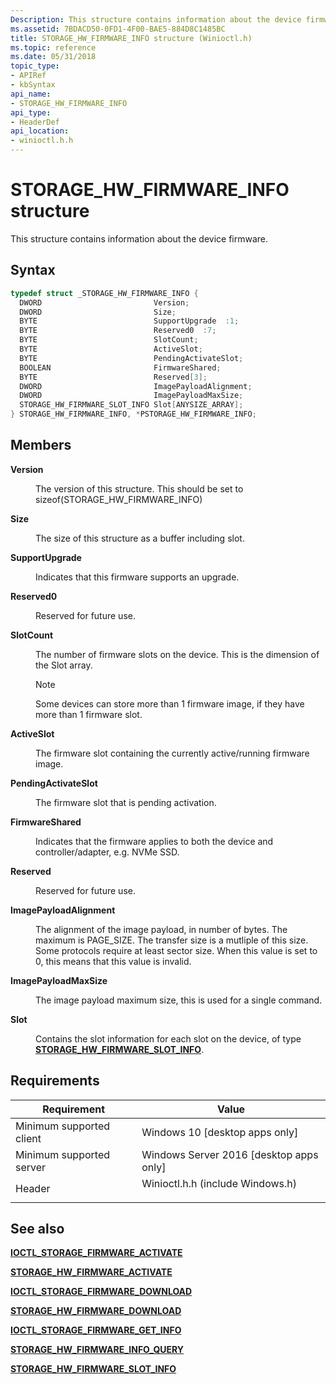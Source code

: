 ```yaml
---
Description: This structure contains information about the device firmware.
ms.assetid: 7BDACD50-0FD1-4F00-BAE5-884D8C1485BC
title: STORAGE_HW_FIRMWARE_INFO structure (Winioctl.h)
ms.topic: reference
ms.date: 05/31/2018
topic_type: 
- APIRef
- kbSyntax
api_name: 
- STORAGE_HW_FIRMWARE_INFO
api_type: 
- HeaderDef
api_location: 
- winioctl.h.h
---
```


# STORAGE\_HW\_FIRMWARE\_INFO structure

This structure contains information about the device firmware.

## Syntax


```C++
typedef struct _STORAGE_HW_FIRMWARE_INFO {
  DWORD                         Version;
  DWORD                         Size;
  BYTE                          SupportUpgrade  :1;
  BYTE                          Reserved0  :7;
  BYTE                          SlotCount;
  BYTE                          ActiveSlot;
  BYTE                          PendingActivateSlot;
  BOOLEAN                       FirmwareShared;
  BYTE                          Reserved[3];
  DWORD                         ImagePayloadAlignment;
  DWORD                         ImagePayloadMaxSize;
  STORAGE_HW_FIRMWARE_SLOT_INFO Slot[ANYSIZE_ARRAY];
} STORAGE_HW_FIRMWARE_INFO, *PSTORAGE_HW_FIRMWARE_INFO;
```



## Members

<dl> <dt>

**Version**
</dt> <dd>

The version of this structure. This should be set to sizeof(STORAGE\_HW\_FIRMWARE\_INFO)

</dd> <dt>

**Size**
</dt> <dd>

The size of this structure as a buffer including slot.

</dd> <dt>

**SupportUpgrade**
</dt> <dd>

Indicates that this firmware supports an upgrade.

</dd> <dt>

**Reserved0**
</dt> <dd>

Reserved for future use.

</dd> <dt>

**SlotCount**
</dt> <dd>

The number of firmware slots on the device. This is the dimension of the Slot array.

> [!Note]  
> Some devices can store more than 1 firmware image, if they have more than 1 firmware slot.

 

</dd> <dt>

**ActiveSlot**
</dt> <dd>

The firmware slot containing the currently active/running firmware image.

</dd> <dt>

**PendingActivateSlot**
</dt> <dd>

The firmware slot that is pending activation.

</dd> <dt>

**FirmwareShared**
</dt> <dd>

Indicates that the firmware applies to both the device and controller/adapter, e.g. NVMe SSD.

</dd> <dt>

**Reserved**
</dt> <dd>

Reserved for future use.

</dd> <dt>

**ImagePayloadAlignment**
</dt> <dd>

The alignment of the image payload, in number of bytes. The maximum is PAGE\_SIZE. The transfer size is a mutliple of this size. Some protocols require at least sector size. When this value is set to 0, this means that this value is invalid.

</dd> <dt>

**ImagePayloadMaxSize**
</dt> <dd>

The image payload maximum size, this is used for a single command.

</dd> <dt>

**Slot**
</dt> <dd>

Contains the slot information for each slot on the device, of type [**STORAGE\_HW\_FIRMWARE\_SLOT\_INFO**](storage-hw-firmware-slot-info.md).

</dd> </dl>

## Requirements



| Requirement | Value |
|-------------------------------------|-------------------------------------------------------------------------------------------------------------|
| Minimum supported client<br/> | Windows 10 \[desktop apps only\]<br/>                                                                 |
| Minimum supported server<br/> | Windows Server 2016 \[desktop apps only\]<br/>                                                        |
| Header<br/>                   | <dl> <dt>Winioctl.h.h (include Windows.h)</dt> </dl> |



## See also

<dl> <dt>

[**IOCTL\_STORAGE\_FIRMWARE\_ACTIVATE**](/windows/desktop/api/WinIoctl/ni-winioctl-ioctl_storage_firmware_activate)
</dt> <dt>

[**STORAGE\_HW\_FIRMWARE\_ACTIVATE**](/windows/desktop/api/winioctl/ns-winioctl-storage_hw_firmware_activate)
</dt> <dt>

[**IOCTL\_STORAGE\_FIRMWARE\_DOWNLOAD**](/windows/desktop/api/WinIoctl/ni-winioctl-ioctl_storage_firmware_download)
</dt> <dt>

[**STORAGE\_HW\_FIRMWARE\_DOWNLOAD**](/windows/desktop/api/winioctl/ns-winioctl-storage_hw_firmware_download)
</dt> <dt>

[**IOCTL\_STORAGE\_FIRMWARE\_GET\_INFO**](/windows/desktop/api/WinIoctl/ni-winioctl-ioctl_storage_firmware_get_info)
</dt> <dt>

[**STORAGE\_HW\_FIRMWARE\_INFO\_QUERY**](storage-hw-firmware-info-query.md)
</dt> <dt>

[**STORAGE\_HW\_FIRMWARE\_SLOT\_INFO**](storage-hw-firmware-slot-info.md)
</dt> </dl>

 

 




